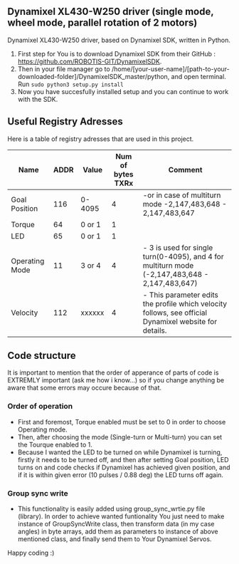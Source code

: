## Dynamixel XL430-W250 driver (single mode, wheel mode, parallel rotation of 2 motors)
  Dynamixel XL430-W250 driver, based on Dynamixel SDK, written in Python.
  1. First step for You is to download Dynamixel SDK from their GitHub : https://github.com/ROBOTIS-GIT/DynamixelSDK.
  2. Then in your file manager go to /home/[your-user-name]/[path-to-your-downloaded-folder]/DynamixelSDK_master/python, and open terminal. Run ``` sudo python3 setup.py install ```
  3. Now  you have succesfully installed setup and you can continue to work with the SDK.

## Useful Registry Adresses
  Here is a table of registry adresses that are used in this project.

|Name            |ADDR |  Value |Num of bytes TXRx| Comment
|----------------|-----|--------|-----------------|-------------------------------------------------------------------------------------------------------|
|Goal Position   | 116 | 0-4095 |         4       | -or in case of multiturn mode -2,147,483,648 - 2,147,483,647                                          |
|Torque          |  64 | 0 or 1 |         1       |                                                                                                       |
|LED             |  65 | 0 or 1 |         1       |                                                                                                       |
|Operating Mode  |  11 | 3 or 4 |         4       | - 3 is used for single turn(0-4095), and 4 for multiturn mode (-2,147,483,648 - 2,147,483,647)        |
|Velocity        | 112 | xxxxxx |         4       | - This parameter edits the profile which velocity follows, see official Dynamixel website for details.|

## Code structure
  It is important to mention that the order of apperance of parts of code is EXTREMLY important (ask me how i know...) so if you change anything be aware that some errors may occure because of that.
  
### Order of operation
- First and foremost, Torque enabled must be set to 0 in order to choose Operating mode. 
- Then, after choosing the mode (Single-turn or Multi-turn) you can set the Tourque enabled to 1.
- Because I wanted the LED to be turned on while Dynamixel is turning, firstly it needs to be turned off, and then after setting Goal position, LED turns on and code checks if Dynamixel has achieved given position, and if it is within given error (10 pulses / 0.88 deg) the LED turns off again.

### Group sync write
- This functionality is easily added using group_sync_wrtie.py file (library). In order to achieve wanted funtionality You just need to make instance of GroupSyncWrite class, then transform data (in my case angles) in byte arrays, add them as parameters to instance of above mentioned class, and finally send them to Your Dynamixel Servos.

  
 Happy coding :)
